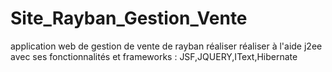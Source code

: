 # Site_Rayban_Gestion_Vente
application web de gestion de vente de rayban réaliser réaliser à l'aide j2ee  avec ses fonctionnalités et frameworks : JSF,JQUERY,IText,Hibernate
